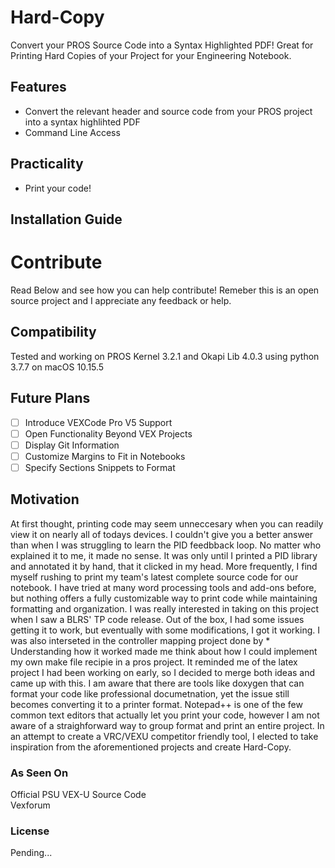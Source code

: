 # Hard-Copy
Convert your PROS Source Code into a Syntax Highlighted PDF! Great for Printing Hard Copies of your Project for your Engineering Notebook.


## Features
- Convert the relevant header and source code from your PROS project into a syntax highlihted PDF
- Command Line Access
## Practicality
- Print your code!
## Installation Guide

# Contribute
Read Below and see how you can help contribute! Remeber this is an open source project and I appreciate any feedback or help.
## Compatibility
Tested and working on PROS Kernel 3.2.1 and Okapi Lib 4.0.3 using python 3.7.7 on macOS 10.15.5
## Future Plans
- [ ] Introduce VEXCode Pro V5 Support
- [ ] Open Functionality Beyond VEX Projects
- [ ] Display Git Information
- [ ] Customize Margins to Fit in Notebooks
- [ ] Specify Sections Snippets to Format
## Motivation
At first thought, printing code may seem unneccesary when you can readily view it on nearly all of todays devices. I couldn't give you a better answer than when I was struggling to learn the PID feedbback loop. No matter who explained it to me, it made no sense. It was only until I printed a PID library and annotated it by hand, that it clicked in my head. More frequently, I find myself rushing to print my team's latest complete source code for our notebook. I have tried at many word processing tools and add-ons before, but nothing offers a fully customizable way to print code while maintaining formatting and organization. I was really interested in taking on this project when I saw a BLRS' TP code release. Out of the box, I had some issues getting it to work, but eventually with some modifications, I got it working. I was also interseted in the controller mapping project done by * Understanding how it worked made me think about how I could implement my own make file recipie in a pros project. It reminded me of the latex project I had been working on early, so I decided to merge both ideas and came up with this. I am aware that there are tools like doxygen that can format your code like professional documetnation, yet the issue still becomes converting it to a printer format. Notepad++ is one of the few common text editors that actually let you print your code, however I am not aware of a straighforward way to group format and print an entire project. In an attempt to create a VRC/VEXU competitor friendly tool, I elected to take inspiration from the aforementioned projects and create Hard-Copy. 
### As Seen On
Official PSU VEX-U Source Code\
Vexforum
### License
Pending...
